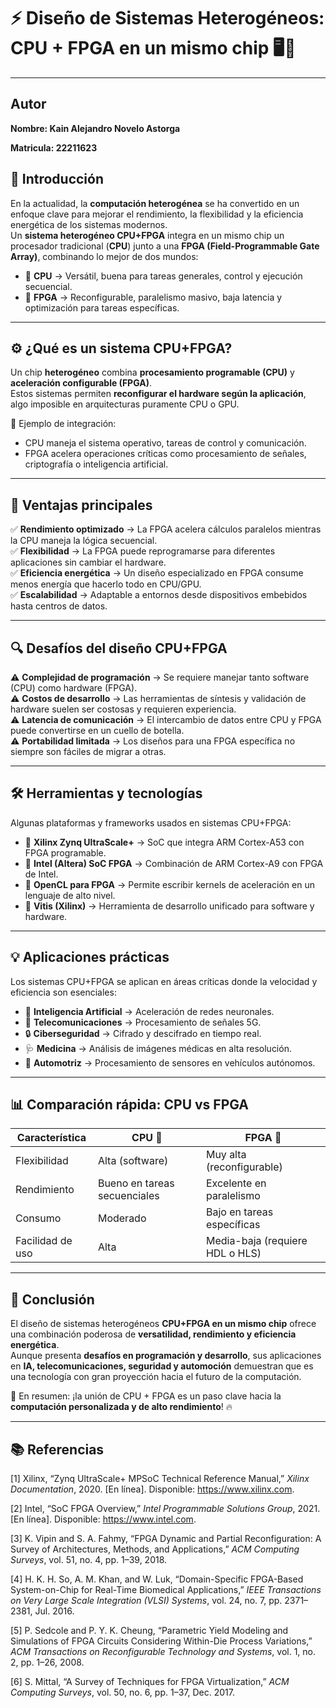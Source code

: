 # ⚡ Diseño de Sistemas Heterogéneos: CPU + FPGA en un mismo chip 🖥️🔧

---

## Autor

**Nombre: Kain Alejandro Novelo Astorga** 

**Matricula: 22211623** 

## 🚀 Introducción
En la actualidad, la **computación heterogénea** se ha convertido en un enfoque clave para mejorar el rendimiento, la flexibilidad y la eficiencia energética de los sistemas modernos.  
Un **sistema heterogéneo CPU+FPGA** integra en un mismo chip un procesador tradicional (**CPU**) junto a una **FPGA (Field-Programmable Gate Array)**, combinando lo mejor de dos mundos:

- 🧠 **CPU** → Versátil, buena para tareas generales, control y ejecución secuencial.  
- 🔀 **FPGA** → Reconfigurable, paralelismo masivo, baja latencia y optimización para tareas específicas.  

---

## ⚙️ ¿Qué es un sistema CPU+FPGA?
Un chip **heterogéneo** combina **procesamiento programable (CPU)** y **aceleración configurable (FPGA)**.  
Estos sistemas permiten **reconfigurar el hardware según la aplicación**, algo imposible en arquitecturas puramente CPU o GPU.

📌 Ejemplo de integración:
- CPU maneja el sistema operativo, tareas de control y comunicación.  
- FPGA acelera operaciones críticas como procesamiento de señales, criptografía o inteligencia artificial.  

---

## 🌟 Ventajas principales
✅ **Rendimiento optimizado** → La FPGA acelera cálculos paralelos mientras la CPU maneja la lógica secuencial.  
✅ **Flexibilidad** → La FPGA puede reprogramarse para diferentes aplicaciones sin cambiar el hardware.  
✅ **Eficiencia energética** → Un diseño especializado en FPGA consume menos energía que hacerlo todo en CPU/GPU.  
✅ **Escalabilidad** → Adaptable a entornos desde dispositivos embebidos hasta centros de datos.  

---

## 🔍 Desafíos del diseño CPU+FPGA
⚠️ **Complejidad de programación** → Se requiere manejar tanto software (CPU) como hardware (FPGA).  
⚠️ **Costos de desarrollo** → Las herramientas de síntesis y validación de hardware suelen ser costosas y requieren experiencia.  
⚠️ **Latencia de comunicación** → El intercambio de datos entre CPU y FPGA puede convertirse en un cuello de botella.  
⚠️ **Portabilidad limitada** → Los diseños para una FPGA específica no siempre son fáciles de migrar a otras.  

---

## 🛠️ Herramientas y tecnologías
Algunas plataformas y frameworks usados en sistemas CPU+FPGA:  

- 🔹 **Xilinx Zynq UltraScale+** → SoC que integra ARM Cortex-A53 con FPGA programable.  
- 🔹 **Intel (Altera) SoC FPGA** → Combinación de ARM Cortex-A9 con FPGA de Intel.  
- 🔹 **OpenCL para FPGA** → Permite escribir kernels de aceleración en un lenguaje de alto nivel.  
- 🔹 **Vitis (Xilinx)** → Herramienta de desarrollo unificado para software y hardware.  

---

## 💡 Aplicaciones prácticas
Los sistemas CPU+FPGA se aplican en áreas críticas donde la velocidad y eficiencia son esenciales:

- 🤖 **Inteligencia Artificial** → Aceleración de redes neuronales.  
- 📡 **Telecomunicaciones** → Procesamiento de señales 5G.  
- 🔒 **Ciberseguridad** → Cifrado y descifrado en tiempo real.  
- 🩺 **Medicina** → Análisis de imágenes médicas en alta resolución.  
- 🚗 **Automotriz** → Procesamiento de sensores en vehículos autónomos.  

---

## 📊 Comparación rápida: CPU vs FPGA
| Característica | CPU 🧠 | FPGA 🔀 |
|----------------|--------|---------|
| Flexibilidad   | Alta (software) | Muy alta (reconfigurable) |
| Rendimiento    | Bueno en tareas secuenciales | Excelente en paralelismo |
| Consumo        | Moderado | Bajo en tareas específicas |
| Facilidad de uso | Alta | Media-baja (requiere HDL o HLS) |

---

## 🎯 Conclusión
El diseño de sistemas heterogéneos **CPU+FPGA en un mismo chip** ofrece una combinación poderosa de **versatilidad, rendimiento y eficiencia energética**.  
Aunque presenta **desafíos en programación y desarrollo**, sus aplicaciones en **IA, telecomunicaciones, seguridad y automoción** demuestran que es una tecnología con gran proyección hacia el futuro de la computación.  

🚀 En resumen: ¡la unión de CPU + FPGA es un paso clave hacia la **computación personalizada y de alto rendimiento**! 🔥  

---

## 📚 Referencias
[1] Xilinx, “Zynq UltraScale+ MPSoC Technical Reference Manual,” *Xilinx Documentation*, 2020. [En línea]. Disponible: https://www.xilinx.com.  

[2] Intel, “SoC FPGA Overview,” *Intel Programmable Solutions Group*, 2021. [En línea]. Disponible: https://www.intel.com.  

[3] K. Vipin and S. A. Fahmy, “FPGA Dynamic and Partial Reconfiguration: A Survey of Architectures, Methods, and Applications,” *ACM Computing Surveys*, vol. 51, no. 4, pp. 1–39, 2018.  

[4] H. K. H. So, A. M. Khan, and W. Luk, “Domain-Specific FPGA-Based System-on-Chip for Real-Time Biomedical Applications,” *IEEE Transactions on Very Large Scale Integration (VLSI) Systems*, vol. 24, no. 7, pp. 2371–2381, Jul. 2016.  

[5] P. Sedcole and P. Y. K. Cheung, “Parametric Yield Modeling and Simulations of FPGA Circuits Considering Within-Die Process Variations,” *ACM Transactions on Reconfigurable Technology and Systems*, vol. 1, no. 2, pp. 1–26, 2008.  

[6] S. Mittal, “A Survey of Techniques for FPGA Virtualization,” *ACM Computing Surveys*, vol. 50, no. 6, pp. 1–37, Dec. 2017.  
